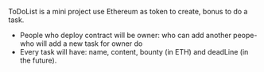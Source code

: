 ToDoList is a mini project use Ethereum as token to create, bonus to do a task.
- People who deploy contract will be owner: who can add another peope- who will add a new task for owner do
- Every task will have: name, content, bounty (in ETH) and deadLine (in the future).
